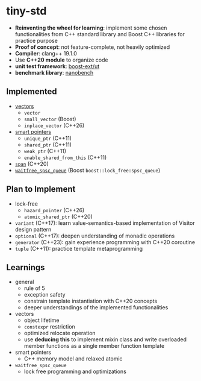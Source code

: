 # tiny-std

- __Reinventing the wheel for learning__: implement some chosen functionalities from C++ standard library and Boost C++ libraries for practice purpose
- __Proof of concept__: not feature-complete, not heavily optimized
- __Compiler__: clang++ 19.1.0
- Use __C++20 module__ to organize code
- __unit test framework__: [boost-ext/ut](https://github.com/boost-ext/ut)
- __benchmark library__: [nanobench](https://github.com/martinus/nanobench)

## Implemented

- [vectors](./doc/vectors.md)
    - `vector`
    - `small_vector` (Boost)
    - `inplace_vector` (C++26) 
- [smart pointers](./doc/smart_pointers.md)
    - `unique_ptr` (C++11)
    - `shared_ptr` (C++11)
    - `weak_ptr` (C++11)
    - `enable_shared_from_this` (C++11)
- [`span`](./doc/span.md) (C++20)
- [`waitfree_spsc_queue`](./doc/waitfree_spsc_queue.md) (Boost `boost::lock_free:spsc_queue`)

## Plan to Implement

- lock-free
    - `hazard_pointer` (C++26)
    - `atomic_shared_ptr` (C++20)
- `variant` (C++17): learn value-semantics-based implementation of Visitor design pattern
- `optional` (C++17): deepen understanding of monadic operations
- `generator` (C++23): gain experience programming with C++20 coroutine
- `tuple` (C++11): practice template metaprogramming

## Learnings

- general
    - rule of 5
    - exception safety
    - constrain template instantiation with C++20 concepts
    - deeper understandings of the implemented functionalities
- vectors
    - object lifetime
    - `constexpr` restriction
    - optimized relocate operation
    - use __deducing this__ to implement mixin class and write overloaded member functions as a single member function template
- smart pointers
    - C++ memory model and relaxed atomic
- `waitfree_spsc_queue`
    - lock free programming and optimizations